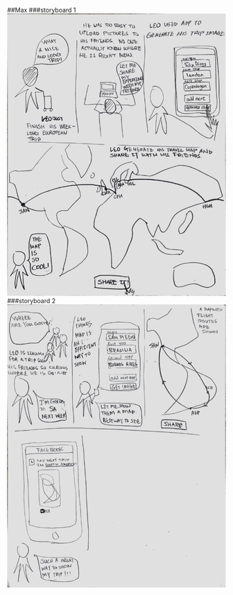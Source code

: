 ##Max
###storyboard 1
<img src="/images/max-storyboard1.jpg" alt="Storyboard 1" style="width: 800px;"/>
###storyboard 2
<img src="/images/max-storyboard2.jpg" alt="Storyboard 2" style="width: 800px;"/>

